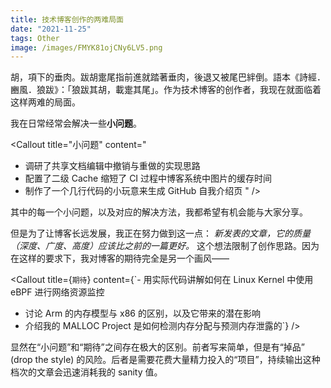 ```yaml
---
title: 技术博客创作的两难局面
date: "2021-11-25"
tags: Other
image: /images/FMYK81ojCNy6LV5.png
---
```


胡，項下的垂肉。跋胡疐尾指前進就踏著垂肉，後退又被尾巴絆倒。語本《詩經．豳風．狼跋》：「狼跋其胡，載疐其尾」。作为技术博客的创作者，我现在就面临着这样两难的局面。

<!-- more -->

我在日常经常会解决一些**小问题**。

<Callout title="小问题" content="
- 调研了共享文档编辑中撤销与重做的实现思路
- 配置了二级 Cache 缩短了 CI 过程中博客系统中图片的缓存时间
- 制作了一个几行代码的小玩意来生成 GitHub 自我介绍页
" />

其中的每一个小问题，以及对应的解决方法，我都希望有机会能与大家分享。

但是为了让博客长远发展，我正在努力做到这一点： *新发表的文章，它的质量（深度、广度、高度）应该比之前的一篇更好。* 这个想法限制了创作思路。因为在这样的要求下，我对博客的期待完全是另一个画风——

<Callout title={`期待`} content={`- 用实际代码讲解如何在 Linux Kernel 中使用 eBPF 进行网络资源监控
- 讨论 Arm 的内存模型与 x86 的区别，以及它带来的潜在影响
- 介绍我的 MALLOC Project 是如何检测内存分配与预测内存泄露的`} />

显然在“小问题”和“期待”之间存在极大的区别。前者写来简单，但是有“掉品” (drop the style) 的风险。后者是需要花费大量精力投入的“项目”，持续输出这种档次的文章会迅速消耗我的 sanity 值。

<Dialog content={`久而久之我就会召唤克苏鲁造成「持久性精神損傷」。`} />

OK，写到这里我终于可以定义一下现在面临的问题了：因为害怕掉品，所以停止了小问题解决思路的分享。而大项目太过于消耗精力，很难坚持输出。

如你所见：

1. 这个博客的更新频率在下降。
2. 超过一半的文章因为个人不满意的原因被撤下重改，一直没有重新发布。
3. 最糟糕的是，我失去了创作的动力。

**那么怎样突破这个局面？** 很简单，就是放弃所谓的“品味”。我写博客的初衷是分享自己的所学所得。持续的输出是自我提升最好的方法。这个简单的初衷就是我创作的动力。

但是我也作出以下几个保证，以保持博客处于恰好能 wow 的级别。

1. 保持探索精神。在写撰写文章解决“小问题”的同时，我会依然保持严谨的态度，争取不留未解之谜。
2. 保持统一风格。但不一定非得是选材上的统一。本轮迭代中，排版、配图、主页与功能页的设计都偏向了同一个设计语言。我会在后续迭代里继续强化设计和排版的风格化。
3. 保持增改修订。博客是留存在网络上的、可追溯的文字形式，需要尽量不出差错，并且跟进现状。如因版本更新、功能变化、技术演进等因素，导致博客内容对当下没有帮助，我会重写内容或删除文稿，以防止它误导读者、浪费时间。

博客系统也将在下一次迭代后更新。我会将画风不一致的两种类型的文章分开放置，同时增强对 tag 的引导，在排版、配图等设计语言上也会有轻微的差异。我已经在做这件事情，敬请期待~
